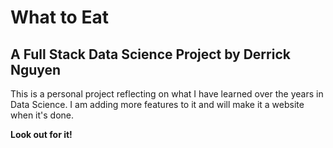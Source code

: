 # What to Eat
## A Full Stack Data Science Project by Derrick Nguyen

This is a personal project reflecting on what I have learned over the years in Data Science. I am adding more features to it and will make it a website when it's done.

**Look out for it!**

